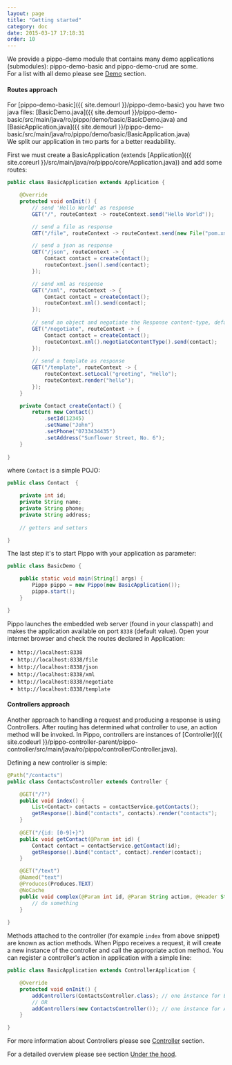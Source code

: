 ```yaml
---
layout: page
title: "Getting started"
category: doc
date: 2015-03-17 17:18:31
order: 10
---
```


We provide a pippo-demo module that contains many demo applications (submodules): pippo-demo-basic and pippo-demo-crud are some.  
For a list with all demo please see [Demo](demo.html) section.

#### Routes approach 

For [pippo-demo-basic]({{ site.demourl }}/pippo-demo-basic) you have two java files: [BasicDemo.java]({{ site.demourl }}/pippo-demo-basic/src/main/java/ro/pippo/demo/basic/BasicDemo.java) and [BasicApplication.java]({{ site.demourl }}/pippo-demo-basic/src/main/java/ro/pippo/demo/basic/BasicApplication.java)  
We split our application in two parts for a better readability.

First we must create a BasicApplication (extends [Application]({{ site.coreurl }}/src/main/java/ro/pippo/core/Application.java)) and add some routes:

```java
public class BasicApplication extends Application {

    @Override
    protected void onInit() {
		// send 'Hello World' as response
        GET("/", routeContext -> routeContext.send("Hello World"));

		// send a file as response
        GET("/file", routeContext -> routeContext.send(new File("pom.xml"));

        // send a json as response
        GET("/json", routeContext -> {
			Contact contact = createContact();
			routeContext.json().send(contact);
        });

        // send xml as response
        GET("/xml", routeContext -> {
			Contact contact = createContact();
			routeContext.xml().send(contact);
        });
        
        // send an object and negotiate the Response content-type, default to XML
        GET("/negotiate", routeContext -> {
            Contact contact = createContact();
			routeContext.xml().negotiateContentType().send(contact);
        });
        
        // send a template as response
        GET("/template", routeContext -> {
			routeContext.setLocal("greeting", "Hello");
			routeContext.render("hello");        
		});
    }

	private Contact createContact() {
		return new Contact()
			.setId(12345)
			.setName("John")
			.setPhone("0733434435")
			.setAddress("Sunflower Street, No. 6");	
	}
	
}
``` 

where `Contact` is a simple POJO:

```java
public class Contact  {

    private int id;
    private String name;
    private String phone;
    private String address;
    
    // getters and setters

}
```

The last step it's to start Pippo with your application as parameter:

```java
public class BasicDemo {

    public static void main(String[] args) {
        Pippo pippo = new Pippo(new BasicApplication());
        pippo.start();
    }

}
```

Pippo launches the embedded web server (found in your classpath) and makes the application available on port `8338` (default value).
Open your internet browser and check the routes declared in Application:

 - `http://localhost:8338`
 - `http://localhost:8338/file`
 - `http://localhost:8338/json`
 - `http://localhost:8338/xml`
 - `http://localhost:8338/negotiate`
 - `http://localhost:8338/template` 
 
#### Controllers approach

Another approach to handling a request and producing a response is using Controllers. After routing has determined what controller to use, an action method will be invoked.
In Pippo, controllers are instances of [Controller]({{ site.codeurl }}/pippo-controller-parent/pippo-controller/src/main/java/ro/pippo/controller/Controller.java).

Defining a new controller is simple:

```java
@Path("/contacts")
public class ContactsController extends Controller {

    @GET("/?")
    public void index() {
		List<Contact> contacts = contactService.getContacts();
		getResponse().bind("contacts", contacts).render("contacts");
    }
    
    @GET("/{id: [0-9]+}")
    public void getContact(@Param int id) {
        Contact contact = contactService.getContact(id);
        getResponse().bind("contact", contact).render(contact);
    }

    @GET("/text")
    @Named("text")
    @Produces(Produces.TEXT)
    @NoCache
    public void complex(@Param int id, @Param String action, @Header String host, @Session String user) {
        // do something
    }
    
}
```

Methods attached to the controller (for example `index` from above snippet) are known as action methods. When Pippo receives a request, it will create a new instance of the controller and call the appropriate action method.
You can register a controller's action in application with a simple line:

```java
public class BasicApplication extends ControllerApplication {

    @Override
    protected void onInit() {
        addControllers(ContactsController.class); // one instance for EACH request
        // OR
        addControllers(new ContactsController()); // one instance for ALL requests        
    }

}
```

For more information about Controllers please see [Controller](controller.html) section.
 
For a detailed overview please see section [Under the hood](/dev/under-the-hood.html).
